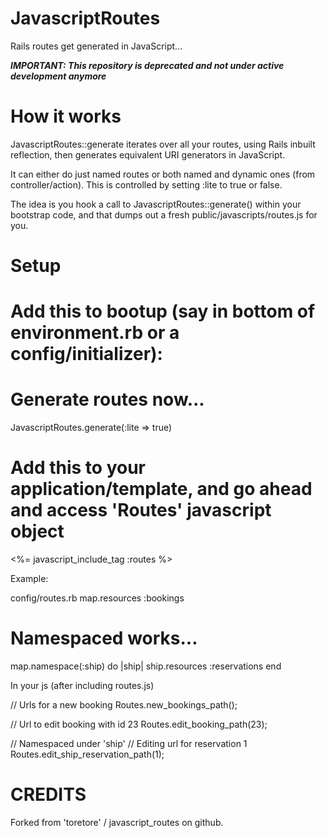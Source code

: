 JavascriptRoutes
================
Rails routes get generated in JavaScript...

***IMPORTANT: This repository is deprecated and not under active development anymore***


How it works
============
JavascriptRoutes::generate iterates over all your routes, using Rails inbuilt reflection,
then generates equivalent URI generators in JavaScript.

It can either do just named routes or both named and dynamic ones (from controller/action).
This is controlled by setting :lite to true or false.

The idea is you hook a call to JavascriptRoutes::generate() within your bootstrap code, 
and that dumps out a fresh public/javascripts/routes.js for you.

Setup
=====
# Add this to bootup (say in bottom of environment.rb or a config/initializer):
#
# Generate routes now...
JavascriptRoutes.generate(:lite => true)


# Add this to your application/template, and go ahead and access 'Routes' javascript object
<%= javascript_include_tag :routes %>

Example:

config/routes.rb
  map.resources :bookings

  # Namespaced works... 
  map.namespace(:ship) do |ship|
    ship.resources :reservations
  end


In your js (after including routes.js)

  // Urls for a new booking
  Routes.new_bookings_path();

  // Url to edit booking with id 23
  Routes.edit_booking_path(23);
  
  // Namespaced under 'ship' 
  // Editing url for reservation 1 
  Routes.edit_ship_reservation_path(1);

CREDITS
=======
Forked from 'toretore' / javascript_routes on github.

